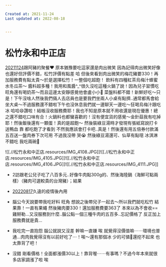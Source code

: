 ```yaml
---

Created at: 2021-11-24
Last updated at: 2022-08-18


---
```


# 松竹永和中正店


[20211124](tel:+88620211124)跟阿豬的聚餐❤️
原本猶豫要吃這家還是肉出微笑 因為記得肉出微笑好像也還好但評價不錯，松竹評價有點差 哈 但後來看到肉出微笑的梅花豬要330！再加服務費有點太貴～於是選擇松竹！一整個吃超飽！
飲料有四種紅茶烏梅汁蜂蜜水冬瓜茶～
醬料超多種！我用和風醬^\_^很久沒吃這種火鍋了說！因為兒子習慣吃旺角還有喝奶茶～而且這邊太安靜感覺他會盧小小🤣
菜盤料都不錯！新鮮好吃～只是！下午沒啥人然後我們倆人去店員也是要我們坐兩人小桌有點擠..通常都馬會給坐大桌～不過服務還不錯啦下午也沒休息我們就一邊聊天一邊吃～狂喝烏梅汁跟吃冰 哈哈😄讚啦！結帳沒收服務費耶！我也不知是原本就不用收還是現在優惠！總之還不錯吃口味有合！火鍋料也都蠻喜歡的！沒有便宜貨的感覺～金針菇我有吃掉耶！然後飯後還有一顆蛋！真的是超飽～
然後裝綠豆湯時才發現有張紙寫說打卡送鴨血 靠 都吃飽了才看到 不然我應該會打卡吧..真是！然後還有用五倍券付款滿五百送一盤肉券下次可用 不過我沒帶 哭😭
然後綠豆湯還可、仙草有點噁
冰淇淋不錯吃 我吃兩碗🤣

![[.//松竹永和中正店.resources/IMG_4108.JPG]]![[.//松竹永和中正店.resources/IMG_4105.JPG]]![[.//松竹永和中正店.resources/IMG_4106.JPG]]![[.//松竹永和中正店.resources/IMG_4111.JPG]]

* 2訪跟老公兒子吃了八百多元..好像牛肉點300g的、然後海陸鍋（海鮮可點兩樣）（豬肉可選較貴的台灣豬）；結果

* [20220817](tel:+88620220817)久違的疫情後內用
* 腦公今天說要帶我吃好料 旺角 想說之後帶兒子一起去～所以我們就吃松竹 結果靠！一直有果蠅 然後豬肉要330！還加服務費要363了 本來以為不會收==雞掰勒…又沒服務到什麼..腦公點一個三種牛肉的五百多..忘記價格了 反正加上服務費就是貴…
* 我吃完一直抱怨 腦公就說又沒差 幹嘛一直嫌 唉 就覺得沒價值嘛⋯⋯環境也普通…肉肉我覺得沒有以前好吃了⋯！唉～還有那個冰 少的可憐🥺還挖不起來 也太靠背了吧！
* 沒錯 剛看價格！全面都漲價30以上！靠背喔⋯⋯有事嗎？不過今年本來就很多店家調漲了啦 唉


